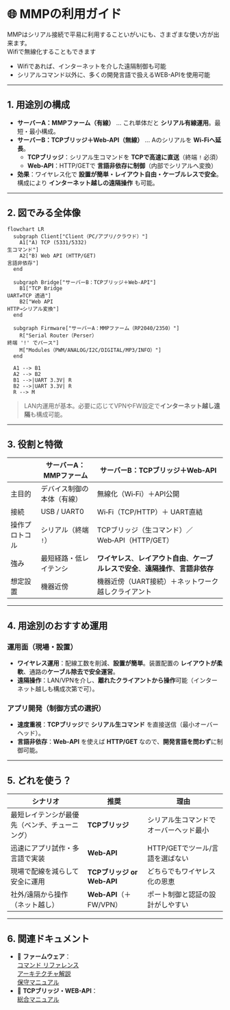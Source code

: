 # 🌐 MMPの利用ガイド

MMPはシリアル接続で平易に利用することいがいにも、さまざまな使い方が出来ます。<br>
Wifiで無線化することもできます
- Wifiであれば、インターネットを介した遠隔制御も可能
- シリアルコマンド以外に、多くの開発言語で扱えるWEB-APIを使用可能

---

## 1. 用途別の構成

- **サーバーA：MMPファーム（有線）** … これ単体だと **シリアル有線運用**。最短・最小構成。  
- **サーバーB：TCPブリッジ＋Web-API（無線）** … Aのシリアルを **Wi‑Fiへ延長**。  
  - **TCPブリッジ**：シリアル生コマンドを **TCPで高速に直送**（終端 `!` 必須）  
  - **Web-API**：HTTP/GETで **言語非依存に制御**（内部でシリアルへ変換）  
- **効果**：ワイヤレス化で **設置が簡単・レイアウト自由・ケーブルレスで安全**。構成により **インターネット越しの遠隔操作** も可能。

---

## 2. 図でみる全体像

```mermaid
flowchart LR
  subgraph Client["Client（PC/アプリ/クラウド）"]
    A1["A) TCP (5331/5332)
生コマンド"] 
    A2["B) Web API (HTTP/GET)
言語非依存"]
  end

  subgraph Bridge["サーバーB：TCPブリッジ＋Web-API"]
    B1["TCP Bridge
UART⇄TCP 透過"]
    B2["Web API
HTTP→シリアル変換"]
  end

  subgraph Firmware["サーバーA：MMPファーム（RP2040/2350）"]
    R["Serial Router（Perser）
終端 '!' でパース"]
    M["Modules（PWM/ANALOG/I2C/DIGITAL/MP3/INFO）"]
  end

  A1 --> B1
  A2 --> B2
  B1 -->|UART 3.3V| R
  B2 -->|UART 3.3V| R
  R --> M
```

> LAN内運用が基本。必要に応じてVPNやFW設定で**インターネット越し遠隔**も構成可能。

---

## 3. 役割と特徴

|  | サーバーA：MMPファーム | サーバーB：TCPブリッジ＋Web‑API |
|---|---|---|
| 主目的 | デバイス制御の本体（有線） | 無線化（Wi‑Fi）＋API公開 |
| 接続 | USB / UART0 | Wi‑Fi（TCP/HTTP）＋ UART直結 |
| 操作プロトコル | シリアル（終端 `!`） | TCPブリッジ（生コマンド）／Web‑API（HTTP/GET） |
| 強み | 最短経路・低レイテンシ | **ワイヤレス**、**レイアウト自由**、**ケーブルレスで安全**、**遠隔操作**、**言語非依存** |
| 想定設置 | 機器近傍 | 機器近傍（UART接続）＋ネットワーク越しクライアント |

---

## 4. 用途別のおすすめ運用

### 運用面（現場・設置）
- **ワイヤレス運用**：配線工数を削減、**設置が簡単**。装置配置の **レイアウトが柔軟**、通路の**ケーブル除去で安全運営**。  
- **遠隔操作**：LAN/VPNを介し、**離れたクライアントから操作**可能（インターネット越しも構成次第で可）。

### アプリ開発（制御方式の選択）
- **速度重視**：**TCPブリッジ**で **シリアル生コマンド** を直接送信（最小オーバーヘッド）。  
- **言語非依存**：**Web‑API** を使えば **HTTP/GET** なので、**開発言語を問わず**に制御可能。

---

## 5. どれを使う？

| シナリオ | 推奨 | 理由 |
|---|---|---|
| 最短レイテンシが最優先（ベンチ、チューニング） | **TCPブリッジ** | シリアル生コマンドでオーバーヘッド最小 |
| 迅速にアプリ試作・多言語で実装 | **Web‑API** | HTTP/GETでツール/言語を選ばない |
| 現場で配線を減らして安全に運用 | **TCPブリッジ or Web‑API** | どちらでもワイヤレス化の恩恵 |
| 社外/遠隔から操作（ネット越し） | **Web‑API**（＋FW/VPN） | ポート制御と認証の設計がしやすい |

---

## 6. 関連ドキュメント

- 🔧 **ファームウェア**：  
  [コマンド リファレンス](./mmpDete/01_リファレンス.md)<br>
  [アーキテクチャ解説](./mmpDete/02_アーキテクチャ.md)<br>
  [保守マニュアル](./mmpDete/03_保守.md)<br>
- 🔌 **TCPブリッジ・WEB-API**：  
  [総合マニュアル](./TcpBridge/README.md)<br>
